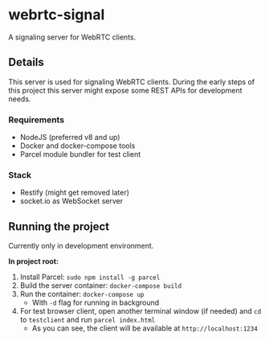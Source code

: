 # webrtc-signal

A signaling server for WebRTC clients.

## Details

This server is used for signaling WebRTC clients. During the early steps of this project this server might expose some REST APIs for development needs.

### Requirements

* NodeJS (preferred v8 and up)
* Docker and docker-compose tools
* Parcel module bundler for test client

### Stack

* Restify (might get removed later)
* socket.io as WebSocket server

## Running the project

Currently only in development environment.

**In project root:**

1. Install Parcel: `sudo npm install -g parcel`
2. Build the server container: `docker-compose build`
3. Run the container: `docker-compose up`
    * With `-d` flag for running in background
4. For test browser client, open another terminal window (if needed) and `cd` to `testclient` and run `parcel index.html`
    * As you can see, the client will be available at `http://localhost:1234`
